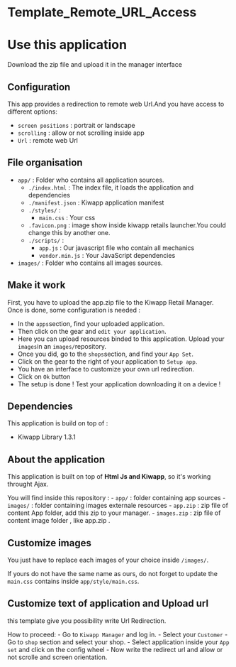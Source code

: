 Template_Remote_URL_Access
==========================

# Use this application
Download the zip file and upload it in the manager interface

## Configuration
This app provides a redirection to remote web Url.And you have access to different options:   
- `screen positions` : portrait or landscape
- `scrolling` : allow or not scrolling inside app
- `Url` : remote web Url

## File organisation
- `app/` : Folder who contains all application sources. 
    - `./index.html` : The index file, it loads the application and dependencies
    - `./manifest.json` : Kiwapp application manifest
    - `./styles/` :
        - `main.css` : Your css
    - `.favicon.png` : image show inside kiwapp retails launcher.You could change this by another one.
    - `./scripts/` :
        - `app.js` : Our javascript file who contain all mechanics 
        - `vendor.min.js` : Your JavaScript dependencies
- `images/` : Folder who contains all images sources. 

## Make it work

First, you have to upload the app.zip file to the Kiwapp Retail Manager.  
Once is done, some configuration is needed :

- In the `apps`section, find your uploaded application.  
- Then click on the gear and `edit your application`.  
- Here you can upload resources binded to this application. Upload your `images`in an `images/`repository.  
- Once you did, go to the `shops`section, and find your `App Set`.  
- Click on the gear to the right of your application to `Setup app`.  
- You have an interface to customize your own url redirection.
- Click on `Ok` button
- The setup is done ! Test your application downloading it on a device !

## Dependencies

This application is build on top of :

- Kiwapp Library 1.3.1


## About the application

This application is built on top of **Html Js and Kiwapp**, so it's working throught Ajax.

You will find inside this repository :  - `app/` : folder containing app sources
                                        - `images/` : folder containing images externale resources
                                        - `app.zip` : zip file of content App folder, add this zip to your manager.
                                        - `images.zip` : zip file of content image folder , like app.zip . 
 
## Customize images

You just have to replace each images of your choice inside `/images/`.

If yours do not have the same name as ours, do not forget to update the `main.css` contains inside `app/style/main.css`.

## Customize text of application and Upload url

this template give you possibility write Url Redirection.

How to proceed: - Go to `Kiwapp Manager` and log in.
                - Select your `Customer` 
                - Go to `shop` section and select your shop.
                - Select application inside your `App set` and click on the config wheel
                - Now write the redirect url and allow or not scrolle and screen orientation.
